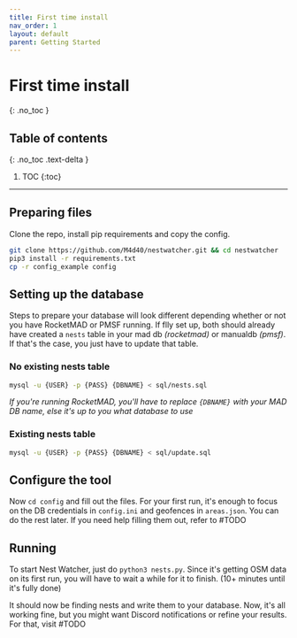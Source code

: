```yaml
---
title: First time install
nav_order: 1
layout: default
parent: Getting Started
---
```


# First time install
{: .no_toc }

## Table of contents
{: .no_toc .text-delta }

1. TOC
{:toc}

---

## Preparing files
Clone the repo, install pip requirements and copy the config.
```bash
git clone https://github.com/M4d40/nestwatcher.git && cd nestwatcher
pip3 install -r requirements.txt
cp -r config_example config
```

## Setting up the database
Steps to prepare your database will look different depending whether or not you have RocketMAD or PMSF running. If flly set up, both should already have created a `nests` table in your mad db _(rocketmad)_ or manualdb _(pmsf)_. If that's the case, you just have to update that table.

### No existing nests table
```bash
mysql -u {USER} -p {PASS} {DBNAME} < sql/nests.sql
```
_If you're running RocketMAD, you'll have to replace `{DBNAME}` with your MAD DB name, else it's up to you what database to use_

### Existing nests table
```bash
mysql -u {USER} -p {PASS} {DBNAME} < sql/update.sql
```

## Configure the tool
Now `cd config` and fill out the files. For your first run, it's enough to focus on the DB credentials in `config.ini` and geofences in `areas.json`. You can do the rest later. If you need help filling them out, refer to #TODO

## Running
To start Nest Watcher, just do `python3 nests.py`. Since it's getting OSM data on its first run, you will have to wait a while for it to finish. (10+ minutes until it's fully done)

It should now be finding nests and write them to your database. Now, it's all working fine, but you might want Discord notifications or refine your results. For that, visit #TODO